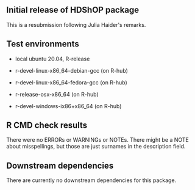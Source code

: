 ## Initial release of HDShOP package
This is a resubmission following Julia Haider's remarks.

## Test environments
* local ubuntu 20.04, R-release

* r-devel-linux-x86_64-debian-gcc (on R-hub)
* r-devel-linux-x86_64-fedora-gcc (on R-hub)

* r-release-osx-x86_64 (on R-hub)
* r-devel-windows-ix86+x86_64 (on R-hub)

## R CMD check results
There were no ERRORs or WARNINGs or NOTEs. There might be a NOTE about misspellings,
but those are just surnames in the description field.

## Downstream dependencies
There are currently no downstream dependencies for this package.
